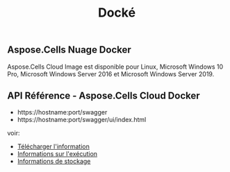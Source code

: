 ﻿---
title: Docké
second_title: Aspose.Cells Cloud Documen
type: docs
url: /fr/docker-developer-guide/
aliases: [/docker/]
description: Aspose.Cells Nuage
weight: 30
---
## Aspose.Cells Nuage Docker

 Aspose.Cells Cloud Image est disponible pour Linux, Microsoft Windows 10 Pro, Microsoft Windows Server 2016 et Microsoft Windows Server 2019.



## API Référence - Aspose.Cells Cloud Docker

- https://hostname:port/swagger
- https://hostname:port/swagger/ui/index.html

voir:
- [Télécharger l'information](/cells/fr/docker/downloads/) 
- [Informations sur l'exécution](/cells/fr/docker/run/) 
- [Informations de stockage](/cells/fr/docker/storage/) 
